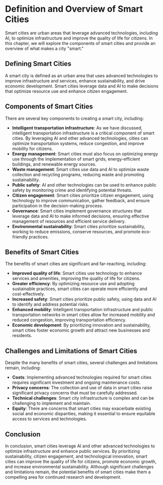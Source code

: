 Definition and Overview of Smart Cities
==============================================================================

Smart cities are urban areas that leverage advanced technologies, including AI, to optimize infrastructure and improve the quality of life for citizens. In this chapter, we will explore the components of smart cities and provide an overview of what makes a city "smart."

Defining Smart Cities
---------------------

A smart city is defined as an urban area that uses advanced technologies to improve infrastructure and services, enhance sustainability, and drive economic development. Smart cities leverage data and AI to make decisions that optimize resource use and enhance citizen engagement.

Components of Smart Cities
--------------------------

There are several key components to creating a smart city, including:

* **Intelligent transportation infrastructure**: As we have discussed, intelligent transportation infrastructure is a critical component of smart cities. By leveraging AI and other advanced technologies, cities can optimize transportation systems, reduce congestion, and improve mobility for citizens.
* **Energy management**: Smart cities must also focus on optimizing energy use through the implementation of smart grids, energy-efficient buildings, and renewable energy sources.
* **Waste management**: Smart cities use data and AI to optimize waste collection and recycling programs, reducing waste and promoting sustainability.
* **Public safety**: AI and other technologies can be used to enhance public safety by monitoring crime and identifying potential threats.
* **Citizen engagement**: Smart cities prioritize citizen engagement, using technology to improve communication, gather feedback, and ensure participation in the decision-making process.
* **Governance**: Smart cities implement governance structures that leverage data and AI to make informed decisions, ensuring effective management of resources and efficient service delivery.
* **Environmental sustainability**: Smart cities prioritize sustainability, working to reduce emissions, conserve resources, and promote eco-friendly practices.

Benefits of Smart Cities
------------------------

The benefits of smart cities are significant and far-reaching, including:

* **Improved quality of life**: Smart cities use technology to enhance services and amenities, improving the quality of life for citizens.
* **Greater efficiency**: By optimizing resource use and adopting sustainable practices, smart cities can operate more efficiently and cost-effectively.
* **Increased safety**: Smart cities prioritize public safety, using data and AI to identify and address potential risks.
* **Enhanced mobility**: Intelligent transportation infrastructure and public transportation networks in smart cities allow for increased mobility and reduced congestion, improving transportation efficiency.
* **Economic development**: By prioritizing innovation and sustainability, smart cities foster economic growth and attract new businesses and residents.

Challenges and Limitations of Smart Cities
------------------------------------------

Despite the many benefits of smart cities, several challenges and limitations remain, including:

* **Costs**: Implementing advanced technologies required for smart cities requires significant investment and ongoing maintenance costs.
* **Privacy concerns**: The collection and use of data in smart cities raise significant privacy concerns that must be carefully addressed.
* **Technical challenges**: Smart city infrastructure is complex and can be challenging to implement and maintain.
* **Equity**: There are concerns that smart cities may exacerbate existing social and economic disparities, making it essential to ensure equitable access to services and technologies.

Conclusion
----------

In conclusion, smart cities leverage AI and other advanced technologies to optimize infrastructure and enhance public services. By prioritizing sustainability, citizen engagement, and technological innovation, smart cities can improve the quality of life for citizens, promote economic growth, and increase environmental sustainability. Although significant challenges and limitations remain, the potential benefits of smart cities make them a compelling area for continued research and development.
